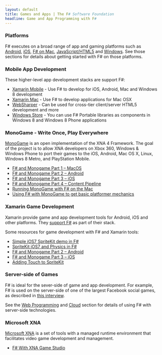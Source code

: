 ```yaml
---
layout: default
title: Games and Apps | The F# Software Foundation
headline: Game and App Programming with F#
---
```


### Platforms

F# executes on a broad range of app and gaming platforms such as  [Android](/use/android/), [iOS](/use/ios/), 
[F# on Mac](/use/mac/), [JavaScript/HTML5](/webstacks) and [Windows](/use/windows/). See those 
sections for details about getting started with F# on those platforms.

### Mobile App Development 

These higher-level app development stacks are support F#:

* [Xamarin Mobile](http://docs.xamarin.com/guides/cross-platform/getting_started/introduction_to_mobile_development) - Use F# to develop for iOS, Android, Mac and Windows 8 development
* [Xamarin Mac](http://docs.xamarin.com/guides/mac/getting_started/hello,_mac) - Use F# to develop applications for Mac OSX 
* [WebSharper](http://websharper.com) - Can be used for cross-tier client/server HTML5 development and more
* [Windows Store](http://msdn.microsoft.com/en-us/library/vstudio/hh913781.aspx) - You can use F# Portable libraries as components in Windows 8 and Windows 8 Phone applications

### MonoGame - Write Once, Play Everywhere

[MonoGame](http://monogame.codeplex.com) is an open implementation of the XNA 4 Framework. The 
goal of the project is to allow XNA developers on Xbox 360, Windows & Windows Phone to port 
their games to the iOS, Android, Mac OS X, Linux, Windows 8 Metro, and PlayStation 
Mobile.  

* [F# and Monogame Part 1 – MacOS](http://neildanson.wordpress.com/2013/07/30/f-and-monogame/)
* [F# and Monogame Part 2 – Android](http://neildanson.wordpress.com/2013/07/31/f-and-monogame-part-2-android/)
* [F# and Monogame Part 3 – iOS](http://neildanson.wordpress.com/2013/07/31/f-and-monogame-part-3-ios/)
* [F# and Monogame Part 4 – Content Pipeline](http://neildanson.wordpress.com/2013/08/13/f-and-monogame-part-4-content-pipeline/)
* [Running MonoGame with F# on the Mac](http://7sharpnine.com/posts/Fsharp-and-MonoGame-on-the-Mac/)
* [Using F# with MonoGame to get basic platformer mechanics](http://bruinbrown.wordpress.com/2013/10/06/making-a-platformer-in-f-with-monogame/)

### Xamarin Game Development

Xamarin provide game and app development tools for Android, iOS and other platforms. They [support F#](http://docs.xamarin.com/guides/cross-platform/fsharp/fsharp_support_overview)
as part of their stack. 

Some resources for game development with F# and Xamarin tools:
* [Simple iOS7 SpriteKit demo in F#](http://neildanson.wordpress.com/2013/09/19/simple-spritekit-demo-in-f/)
* [SpriteKit iOS7 and Physics in F#](http://neildanson.wordpress.com/2013/09/24/spritekit-and-physics-in-f/)
* [F# and Monogame Part 2 – Android](http://neildanson.wordpress.com/2013/07/31/f-and-monogame-part-2-android/)
* [F# and Monogame Part 3 – iOS](http://neildanson.wordpress.com/2013/07/31/f-and-monogame-part-3-ios/)
* [Adding Touch to SpriteKit](http://7sharpnine.com/posts/adding-touch-to-spritekit/)

### Server-side of Games

F# is ideal for the sever-side of game and app development. For example, F# is used on the server-side of one of 
the largest Facebook social games, as described in [this interview](http://www.dotnetrocks.com/default.aspx?ShowNum=846).

See the [Web Programming](/webstacks) and [Cloud](/cloud) section for details of using F# with server-side technologies. 


### Microsoft XNA

[Microsoft XNA](http://msdn.microsoft.com/en-us/aa937791.aspx) is a set of tools with a managed runtime environment that 
facilitates video game development and management.

* [F# With XNA Game Studio](http://azerdark.wordpress.com/2011/04/05/f-with-xna-game-studio/)
  



